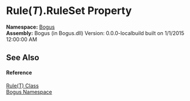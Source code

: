 # Rule(*T*).RuleSet Property 
 

**Namespace:**&nbsp;<a href="N_Bogus">Bogus</a><br />**Assembly:**&nbsp;Bogus (in Bogus.dll) Version: 0.0.0-localbuild built on 1/1/2015 12:00:00 AM

## See Also


#### Reference
<a href="T_Bogus_Rule_1">Rule(T) Class</a><br /><a href="N_Bogus">Bogus Namespace</a><br />